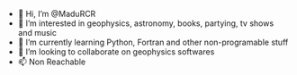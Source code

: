 - 👋 Hi, I’m @MaduRCR
- 👀 I’m interested in geophysics, astronomy, books, partying, tv shows and music
- 🌱 I’m currently learning Python, Fortran and other non-programable stuff
- 💞️ I’m looking to collaborate on geophysics softwares
- 📫 Non Reachable

<!---
MaduRCR/MaduRCR is a ✨ special ✨ repository because its `README.md` (this file) appears on your GitHub profile.
You can click the Preview link to take a look at your changes.
--->
